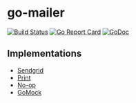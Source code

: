 # go-mailer

[![Build Status](https://travis-ci.org/Nivl/go-mailer.svg)](https://travis-ci.org/Nivl/go-mailer)
[![Go Report Card](https://goreportcard.com/badge/github.com/nivl/go-mailer)](https://goreportcard.com/report/github.com/nivl/go-mailer)
[![GoDoc](https://godoc.org/github.com/Nivl/go-mailer?status.svg)](https://godoc.org/github.com/Nivl/go-mailer)

## Implementations

* [Sendgrid](https://godoc.org/github.com/Nivl/go-mailer/implementations/sendgridmailer)
* [Print](https://godoc.org/github.com/Nivl/go-mailer/implementations/printmailer)
* [No-op](https://godoc.org/github.com/Nivl/go-mailer/implementations/noopmailer)
* [GoMock](https://godoc.org/github.com/Nivl/go-mailer/implementations/mockmailer)